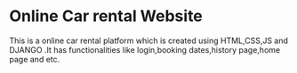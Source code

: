 # Online Car rental Website
This is a online car rental platform which is created using HTML,CSS,JS and DJANGO .It has functionalities like login,booking dates,history page,home page and etc.
